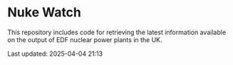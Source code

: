 # Nuke Watch

This repository includes code for retrieving the latest information available on the output of EDF nuclear power plants in the UK.

Last updated: 2025-04-04 21:13